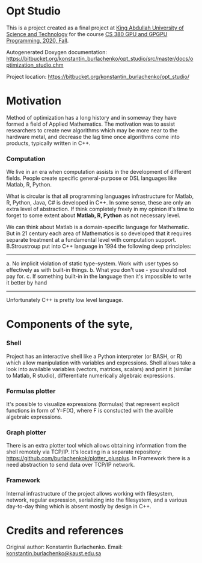 
# Opt Studio

This is a project created as a final project at [King Abdullah University of Science and Technology](https://cemse.kaust.edu.sa/) for the course
[CS 380 GPU and GPGPU Programming, 2020, Fall](https://faculty.kaust.edu.sa/sites/markushadwiger/Pages/CS380.aspx).

Autogenerated Doxygen documentation:
https://bitbucket.org/konstantin_burlachenko/opt_studio/src/master/docs/optimization_studio.chm

Project location:
https://bitbucket.org/konstantin_burlachenko/opt_studio/



# Motivation 

Method of optimization has a long history and in someway they have formed a field of Applied Mathematics. The motivation was to assist researchers to create new algorithms which may be more near to the hardware metal, and decrease the lag time once algorithms come into  products, typically written in C++.

### Computation
We live in an era when computation assists in the development of different fields. People create specific general-purpose or DSL languages like Matlab, R, Python.

What is circular is that all programming languages infrastructure for Matlab, R, Python, Java, C# is developed in C++. In some sense, these are only an extra level of abstraction. If think completely freely in my opinion it's time to forget to some extent about **Matlab, R, Python** as not necessary level.

We can think about Matlab is a domain-specific language for Mathematic. But in 21 century each area of Mathematics is so developed that it requires separate treatment at a fundamental level with computation support. B.Stroustroup put into C++ language in 1994 the following deep principles:

----

a. No implicit violation of static type-system. Work with user types so effectively as with built-in things.
b. What you don't use - you should not pay for.
c. If something built-in in the language then it's impossible to write it better by hand

----

Unfortunately C++ is pretty low level language.

# Components of the syte,

### Shell
Project has an interactive shell like a Python interpreter (or BASH, or R) which allow manipulation with variables and expressions. Shell allows take a look into available variables (vectors, matrices, scalars) and print it (similar to Matlab, R studio), differentiate numerically algebraic expressions.

### Formulas plotter
It's possible to visualize expressions (formulas) that represent explicit functions in form of Y=F(X), where F is constucted with the availble algebraic expressions.

### Graph plotter
There is an extra plotter tool which allows obtaining information from the shell remotely via TCP/IP. It's locating in a separate repository: https://github.com/burlachenkok/plotter_plusplus.
In Framework there is a need abstraction to send data over TCP/IP network.

### Framework

Internal infrastructure of the project allows working with filesystem, network, regular expression, serializing into the filesystem, and a various day-to-day thing which is absent mostly by design in C++.

# Credits and references
Original author: Konstantin Burlachenko. Email: konstantin.burlachenko@kaust.edu.sa

